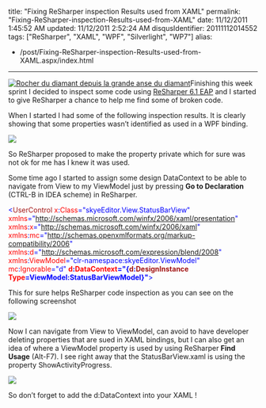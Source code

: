 title: "Fixing ReSharper inspection Results used from XAML"
permalink: "Fixing-ReSharper-inspection-Results-used-from-XAML"
date: 11/12/2011 1:45:52 AM
updated: 11/12/2011 2:52:24 AM
disqusIdentifier: 20111112014552
tags: ["ReSharper", "XAML", "WPF", "Silverlight", "WP7"]
alias:
 - /post/Fixing-ReSharper-inspection-Results-used-from-XAML.aspx/index.html
---
[![Rocher du diamant depuis la grande anse du diamant](http://farm6.static.flickr.com/5297/5515390031_ee3ab01e4a_m.jpg)](http://www.flickr.com/photos/laurentkempe/5515390031/ "Rocher du diamant depuis la grande anse du diamant by Laurent Kempé, on Flickr")Finishing this week sprint I decided to inspect some code using [ReSharper 6.1 EAP](http://confluence.jetbrains.net/display/ReSharper/ReSharper+Early+Access+Program) and I started to give ReSharper a chance to help me find some of broken code.

When I started I had some of the following inspection results. It is clearly showing that some properties wasn’t identified as used in a WPF binding.
<!-- more -->

![](http://farm7.static.flickr.com/6096/6334117277_7e0d090b13_o.png)

So ReSharper proposed to make the property private which for sure was not ok for me has I knew it was used.

Some time ago I started to assign some design DataContext to be able to navigate from View to my ViewModel just by pressing **Go to Declaration** (CTRL-B in IDEA scheme) in ReSharper.

<span style="color: blue"><</span><span style="color: #a31515">UserControl </span><span style="color: red">x</span><span style="color: blue">:</span><span style="color: red">Class</span><span style="color: blue">="skyeEditor.View.StatusBarView"
             </span><span style="color: red">xmlns</span><span style="color: blue">="http://schemas.microsoft.com/winfx/2006/xaml/presentation"
             </span><span style="color: red">xmlns</span><span style="color: blue">:</span><span style="color: red">x</span><span style="color: blue">="http://schemas.microsoft.com/winfx/2006/xaml"
             </span><span style="color: red">xmlns</span><span style="color: blue">:</span><span style="color: red">mc</span><span style="color: blue">="http://schemas.openxmlformats.org/markup-compatibility/2006"
             </span><span style="color: red">xmlns</span><span style="color: blue">:</span><span style="color: red">d</span><span style="color: blue">="http://schemas.microsoft.com/expression/blend/2008"
             </span><span style="color: red">xmlns</span><span style="color: blue">:</span><span style="color: red">ViewModel</span><span style="color: blue">="clr-namespace:skyeEditor.ViewModel"
             </span><span style="color: red">mc</span><span style="color: blue">:</span><span style="color: red">Ignorable</span><span style="color: blue">="d"
             </span>**<span style="color: red">d</span><span style="color: blue">:</span><span style="color: red">DataContext</span><span style="color: blue">="{</span><span style="color: #a31515">d</span><span style="color: blue">:</span><span style="color: #a31515">DesignInstance </span><span style="color: red">Type</span>**<span style="color: blue">**=ViewModel:StatusBarViewModel}"**>
</span>

This for sure helps ReSharper code inspection as you can see on the following screenshot

![](http://farm7.static.flickr.com/6056/6334138827_993d3fea14_o.png)

Now I can navigate from View to ViewModel, can avoid to have developer deleting properties that are sued in XAML bindings, but I can also get an idea of where a ViewModel property is used by using ReSharper **Find Usage** (Alt-F7). I see right away that the StatusBarView.xaml is using the property ShowActivityProgress.

![](http://farm7.static.flickr.com/6230/6334152313_b13b7a1394_o.png)

So don’t forget to add the d:DataContext into your XAML !
